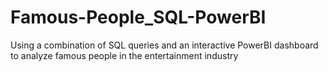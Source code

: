 # Famous-People_SQL-PowerBI
Using a combination of SQL queries and an interactive PowerBI dashboard to analyze famous people in the entertainment industry
